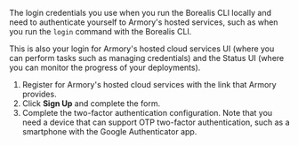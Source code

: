 The login credentials you use when you run the Borealis CLI locally and need to authenticate yourself to Armory's hosted services, such as when you run the `login` command with the Borealis CLI. 

This is also your login for Armory's hosted cloud services UI (where you can perform tasks such as managing credentials) and the Status UI (where you can monitor the progress of your deployments).

1. Register for Armory's hosted cloud services with the link that Armory provides.
2. Click **Sign Up** and complete the form.
3. Complete the two-factor authentication configuration. Note that you need a device that can support OTP two-factor authentication, such as a smartphone with the Google Authenticator app.